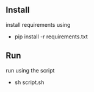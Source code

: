 ## Install
install requirements using
* pip install -r requirements.txt
## Run
run using the script 
* sh script.sh